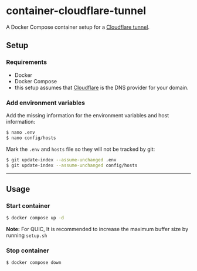 # container-cloudflare-tunnel
A Docker Compose container setup for a [Cloudflare tunnel](https://developers.cloudflare.com/cloudflare-one/connections/connect-apps/).

## Setup
### Requirements
- Docker
- Docker Compose
- this setup assumes that [Cloudflare](https://www.cloudflare.com/) is the DNS provider for your domain.

### Add environment variables

Add the missing information for the environment variables and host information:

```sh
$ nano .env
$ nano config/hosts
```

Mark the `.env` and `hosts` file so they will not be tracked by git:

```sh
$ git update-index --assume-unchanged .env
$ git update-index --assume-unchanged config/hosts
```
___
## Usage
### Start container
```sh
$ docker compose up -d
````
**Note:** For QUIC, It is recommended to increase the maximum buffer size by running `setup.sh`

### Stop container
```sh
$ docker compose down
```
